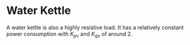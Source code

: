 #     Water Kettle

A water kettle is also a highly resistive load. It has a relatively constant power consumption with $K_{pv}$ and $K_{qv}$ of around 2.
